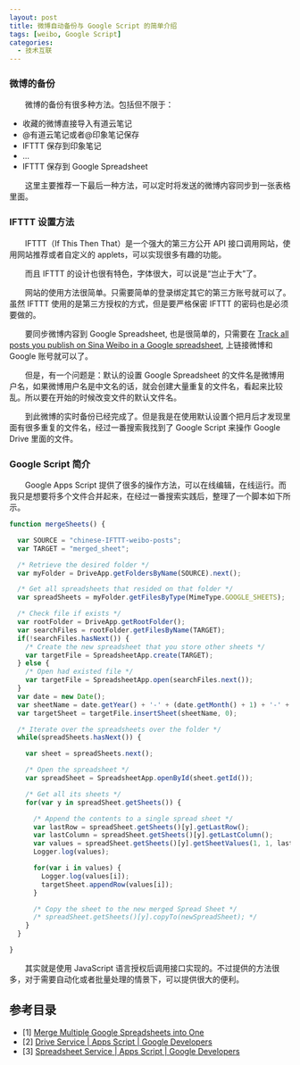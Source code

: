 ```yaml
---
layout: post
title: 微博自动备份与 Google Script 的简单介绍
tags: [weibo, Google Script]
categories:
  - 技术互联
---
```


### 微博的备份

　　微博的备份有很多种方法。包括但不限于：

- 收藏的微博直接导入有道云笔记
- @有道云笔记或者@印象笔记保存
- IFTTT 保存到印象笔记
- ...
- IFTTT 保存到 Google Spreadsheet

　　这里主要推荐一下最后一种方法，可以定时将发送的微博内容同步到一张表格里面。

### IFTTT 设置方法

　　IFTTT（If This Then That）是一个强大的第三方公开 API 接口调用网站，使用网站推荐或者自定义的 applets，可以实现很多有趣的功能。

　　而且 IFTTT 的设计也很有特色，字体很大，可以说是“岂止于大”了。

　　网站的使用方法很简单。只需要简单的登录绑定其它的第三方账号就可以了。虽然 IFTTT 使用的是第三方授权的方式，但是要严格保密 IFTTT 的密码也是必须要做的。

　　要同步微博内容到 Google Spreadsheet, 也是很简单的，只需要在 [Track all posts you publish on Sina Weibo in a Google spreadsheet](https://ifttt.com/applets/48906744d-track-all-posts-you-publish-on-sina-weibo-in-a-google-spreadsheet), 上链接微博和 Google 账号就可以了。

　　但是，有一个问题是：默认的设置 Google Spreadsheet 的文件名是微博用户名，如果微博用户名是中文名的话，就会创建大量重复的文件名，看起来比较乱。所以要在开始的时候改变文件的默认文件名。

　　到此微博的实时备份已经完成了。但是我是在使用默认设置个把月后才发现里面有很多重复的文件名，经过一番搜索我找到了 Google Script 来操作 Google Drive 里面的文件。

### Google Script 简介

　　Google Apps Script 提供了很多的操作方法，可以在线编辑，在线运行。而我只是想要将多个文件合并起来，在经过一番搜索实践后，整理了一个脚本如下所示。

```javascript
function mergeSheets() {

  var SOURCE = "chinese-IFTTT-weibo-posts";
  var TARGET = "merged_sheet";

  /* Retrieve the desired folder */
  var myFolder = DriveApp.getFoldersByName(SOURCE).next();

  /* Get all spreadsheets that resided on that folder */
  var spreadSheets = myFolder.getFilesByType(MimeType.GOOGLE_SHEETS);

  /* Check file if exists */  
  var rootFolder = DriveApp.getRootFolder();
  var searchFiles = rootFolder.getFilesByName(TARGET);
  if(!searchFiles.hasNext()) {
    /* Create the new spreadsheet that you store other sheets */  
    var targetFile = SpreadsheetApp.create(TARGET);
  } else {
    /* Open had existed file */
    var targetFile = SpreadsheetApp.open(searchFiles.next());
  }
  var date = new Date();
  var sheetName = date.getYear() + '-' + (date.getMonth() + 1) + '-' + date.getDate() + '-' + date.getTime();
  var targetSheet = targetFile.insertSheet(sheetName, 0);

  /* Iterate over the spreadsheets over the folder */
  while(spreadSheets.hasNext()) {

    var sheet = spreadSheets.next();

    /* Open the spreadsheet */
    var spreadSheet = SpreadsheetApp.openById(sheet.getId());

    /* Get all its sheets */
    for(var y in spreadSheet.getSheets()) {

      /* Append the contents to a single spread sheet */
      var lastRow = spreadSheet.getSheets()[y].getLastRow();
      var lastColumn = spreadSheet.getSheets()[y].getLastColumn();
      var values = spreadSheet.getSheets()[y].getSheetValues(1, 1, lastRow, lastColumn);
      Logger.log(values);

      for(var i in values) {
        Logger.log(values[i]);
        targetSheet.appendRow(values[i]);
      }

      /* Copy the sheet to the new merged Spread Sheet */
      /* spreadSheet.getSheets()[y].copyTo(newSpreadSheet); */
    }
  }

}
```

　　其实就是使用 JavaScript 语言授权后调用接口实现的。不过提供的方法很多，对于需要自动化或者批量处理的情景下，可以提供很大的便利。

## 参考目录

- [1] [Merge Multiple Google Spreadsheets into One](https://ctrlq.org/code/19980-merge-google-spreadsheets)
- [2] [Drive Service \| Apps Script \| Google Developers](https://developers.google.com/apps-script/reference/drive/)
- [3] [Spreadsheet Service \| Apps Script \| Google Developers](https://developers.google.com/apps-script/reference/spreadsheet/)
